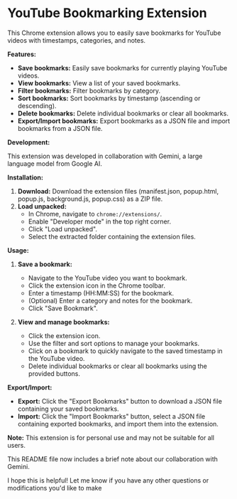 # YouTube Bookmarking Extension

This Chrome extension allows you to easily save bookmarks for YouTube videos with timestamps, categories, and notes.

**Features:**

-   **Save bookmarks:** Easily save bookmarks for currently playing YouTube videos.
-   **View bookmarks:** View a list of your saved bookmarks.
-   **Filter bookmarks:** Filter bookmarks by category.
-   **Sort bookmarks:** Sort bookmarks by timestamp (ascending or descending).
-   **Delete bookmarks:** Delete individual bookmarks or clear all bookmarks.
-   **Export/Import bookmarks:** Export bookmarks as a JSON file and import bookmarks from a JSON file.

**Development:**

This extension was developed in collaboration with Gemini, a large language model from Google AI.

**Installation:**

1. **Download:** Download the extension files (manifest.json, popup.html, popup.js, background.js, popup.css) as a ZIP file.
2. **Load unpacked:**
    - In Chrome, navigate to `chrome://extensions/`.
    - Enable "Developer mode" in the top right corner.
    - Click "Load unpacked".
    - Select the extracted folder containing the extension files.

**Usage:**

1. **Save a bookmark:**

    - Navigate to the YouTube video you want to bookmark.
    - Click the extension icon in the Chrome toolbar.
    - Enter a timestamp (HH:MM:SS) for the bookmark.
    - (Optional) Enter a category and notes for the bookmark.
    - Click "Save Bookmark".

2. **View and manage bookmarks:**
    - Click the extension icon.
    - Use the filter and sort options to manage your bookmarks.
    - Click on a bookmark to quickly navigate to the saved timestamp in the YouTube video.
    - Delete individual bookmarks or clear all bookmarks using the provided buttons.

**Export/Import:**

-   **Export:** Click the "Export Bookmarks" button to download a JSON file containing your saved bookmarks.
-   **Import:** Click the "Import Bookmarks" button, select a JSON file containing exported bookmarks, and import them into the extension.

**Note:** This extension is for personal use and may not be suitable for all users.

This README file now includes a brief note about our collaboration with Gemini.

I hope this is helpful! Let me know if you have any other questions or modifications you'd like to make
